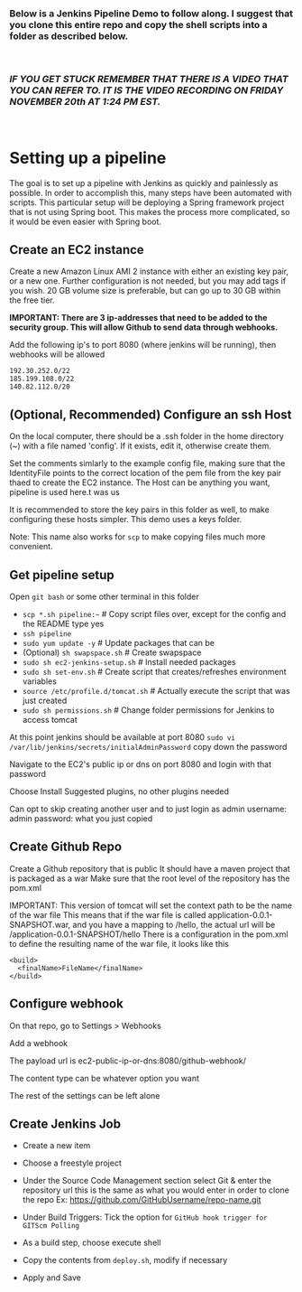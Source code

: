 ### Below is a Jenkins Pipeline Demo to follow along.  I suggest that you clone this entire repo and copy the shell scripts into a folder as described below.  
<br>

### *IF YOU GET STUCK REMEMBER THAT THERE IS A VIDEO THAT YOU CAN REFER TO. IT IS THE VIDEO RECORDING ON FRIDAY NOVEMBER 20th AT 1:24 PM EST.*
<br>

# Setting up a pipeline
The goal is to set up a pipeline with Jenkins as quickly and painlessly as possible.
In order to accomplish this, many steps have been automated with scripts.
This particular setup will be deploying a Spring framework project that is not using Spring boot.
This makes the process more complicated, so it would be even easier with Spring boot.

## Create an EC2 instance
Create a new Amazon Linux AMI 2 instance with either an existing key pair, or a new one.
Further configuration is not needed, but you may add tags if you wish.
20 GB volume size is preferable, but can go up to 30 GB within the free tier.

**IMPORTANT: There are 3 ip-addresses that need to be added to the security group. This will allow Github to send data through webhooks.**

Add the following ip's to port 8080 (where jenkins will be running), then webhooks will be allowed

    192.30.252.0/22
    185.199.108.0/22
    140.82.112.0/20


## (Optional, Recommended) Configure an ssh Host
On the local computer, there should be a .ssh folder in the home directory (~) with a file named 'config'.
If it exists, edit it, otherwise create them.


Set the comments simlarly to the example config file, making sure that the IdentityFile points to the correct location of the pem file from the key pair thaed to create the EC2 instance.
The Host can be anything you want, pipeline is used here.t was us


It is recommended to store the key pairs in this folder as well, to make configuring these hosts simpler. This demo uses a keys folder.


Note: This name also works for `scp` to make copying files much more convenient.



## Get pipeline setup
Open `git bash` or some other terminal in this folder

- `scp *.sh pipeline:~` # Copy script files over, except for the config and the README
  type yes
- `ssh pipeline`
- `sudo yum update -y` # Update packages that can be
- (Optional) `sh swapspace.sh` # Create swapspace
- `sudo sh ec2-jenkins-setup.sh` # Install needed packages
- `sudo sh set-env.sh` # Create script that creates/refreshes environment variables
- `source /etc/profile.d/tomcat.sh` # Actually execute the script that was just created
- `sudo sh permissions.sh` # Change folder permissions for Jenkins to access tomcat

At this point jenkins should be available at port 8080
`sudo vi /var/lib/jenkins/secrets/initialAdminPassword`
  copy down the password

Navigate to the EC2's public ip or dns on port 8080 and login with that password

Choose Install Suggested plugins, no other plugins needed

Can opt to skip creating another user and to just login as admin
  username: admin
  password: what you just copied



## Create Github Repo

Create a Github repository that is public
It should have a maven project that is packaged as a war
  Make sure that the root level of the repository has the pom.xml

IMPORTANT: This version of tomcat will set the context path to be the name of the war file
This means that if the war file is called application-0.0.1-SNAPSHOT.war, and you have a mapping to /hello, the actual url will be /application-0.0.1-SNAPSHOT/hello
There is a configuration in the pom.xml to define the resulting name of the war file, it looks like this

    <build>
      <finalName>FileName</finalName>
    </build>

## Configure webhook
On that repo, go to Settings > Webhooks

Add a webhook

The payload url is ec2-public-ip-or-dns:8080/github-webhook/

The content type can be whatever option you want

The rest of the settings can be left alone


## Create Jenkins Job
- Create a new item
- Choose a freestyle project
- Under the Source Code Management section select Git & enter the repository url
  this is the same as what you would enter in order to clone the repo
  Ex: https://github.com/GitHubUsername/repo-name.git

- Under Build Triggers: Tick the option for `GitHub hook trigger for GITScm Polling`

- As a build step, choose execute shell
- Copy the contents from `deploy.sh`, modify if necessary
- Apply and Save
